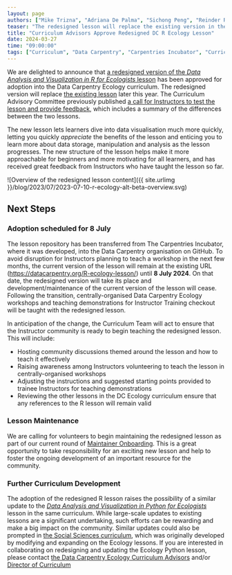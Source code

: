 ```yaml
---
layout: page
authors: ["Mike Trizna", "Adriana De Palma", "Sichong Peng", "Reinder Radersma", "Jen Thomas", "Toby Hodges"]
teaser: "The redesigned lesson will replace the existing version in the curriculum in July."
title: "Curriculum Advisors Approve Redesigned DC R Ecology Lesson"
date: 2024-03-27
time: "09:00:00"
tags: ["Curriculum", "Data Carpentry", "Carpentries Incubator", "Curriculum Development"]
---
```


We are delighted to announce that [a redesigned version of the _Data Analysis and Visualization in R for Ecologists_ lesson](https://datacarpentry.org/R-ecology-lesson-alternative/) has been approved for adoption into the Data Carpentry Ecology curriculum. The redesigned version will replace [the existing lesson](https://datacarpentry.org/R-ecology-lesson/) later this year. The Curriculum Advisory Committee previously published [a call for Instructors to test the lesson and provide feedback](https://carpentries.org/blog/2023/07/r-ecology-alt-beta/), which includes a summary of the differences between the two lessons.

The new lesson lets learners dive into data visualisation much more quickly, letting you quickly *appreciate* the benefits of the lesson and enticing you to learn more about data storage, manipulation and analysis as the lesson progresses. The new structure of the lesson helps make it more approachable for beginners and more motivating for all learners, and has received great feedback from Instructors who have taught the lesson so far.

![Overview of the redesigned lesson content]({{ site.urlimg }}/blog/2023/07/2023-07-10-r-ecology-alt-beta-overview.svg)

## Next Steps

### Adoption scheduled for 8 July
The lesson repository has been transferred from The Carpentries Incubator, where it was developed, into the Data Carpentry organisation on GitHub. To avoid disruption for Instructors planning to teach a workshop in the next few months, the current version of the lesson will remain at the existing URL (<https://datacarpentry.org/R-ecology-lesson/>) until **8 July 2024**. On that date, the redesigned version will take its place and development/maintenance of the current version of the lesson will cease. Following the transition, centrally-organised Data Carpentry Ecology workshops and teaching demonstrations for Instructor Training checkout will be taught with the redesigned lesson.

In anticipation of the change, the Curriculum Team will act to ensure that the Instructor community is ready to begin teaching the redesigned lesson. This will include:

* Hosting community discussions themed around the lesson and how to teach it effectively
* Raising awareness among Instructors volunteering to teach the lesson in centrally-organised workshops
* Adjusting the instructions and suggested starting points provided to trainee Instructors for teaching demonstrations
* Reviewing the other lessons in the DC Ecology curriculum ensure that any references to the R lesson will remain valid

### Lesson Maintenance
We are calling for volunteers to begin maintaining the redesigned lesson as part of our current round of [Maintainer Onboarding](https://carpentries.org/blog/2024/03/maintainer-onboarding-2024/). This is a great opportunity to take responsibility for an exciting new lesson and help to foster the ongoing development of an important resource for the community.

### Further Curriculum Development
The adoption of the redesigned R lesson raises the possibility of a similar update to the [_Data Analysis and Visualization in Python for Ecologists_](https://datacarpentry.org/python-ecology-lesson/) lesson in the same curriculum. While large-scale updates to existing lessons are a significant undertaking, such efforts can be rewarding and make a big impact on the community. Similar updates could also be prompted in [the Social Sciences curriculum](https://datacarpentry.org/socialsci-workshop/), which was originally developed by modifying and expanding on the Ecology lessons. If you are interested in collaborating on redesigning and updating the Ecology Python lesson, please contact [the Data Carpentry Ecology Curriculum Advisors](mailto:curriculum-advisors-ecology@lists.carpentries.org) and/or [Director of Curriculum](mailto:tobyhodges@carpentries.org)

